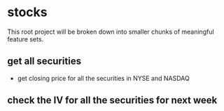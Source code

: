 # stocks
This root project will be broken down into smaller chunks of meaningful feature sets.

## get all securities
* get closing price for all the securities in NYSE and NASDAQ

## check the IV for all the securities for next week
